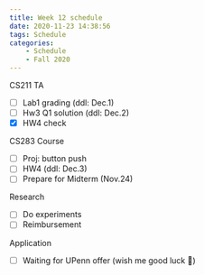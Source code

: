 ```yaml
---
title: Week 12 schedule
date: 2020-11-23 14:38:56
tags: Schedule
categories:
    - Schedule
    - Fall 2020
---
```


CS211 TA
- [ ] Lab1 grading (ddl: Dec.1)  
- [ ] Hw3 Q1 solution (ddl: Dec.2)
- [x] HW4 check

CS283 Course
- [ ] Proj: button push
- [ ] HW4 (ddl: Dec.3)
- [ ] Prepare for Midterm (Nov.24)

Research
- [ ] Do experiments
- [ ] Reimbursement

Application
- [ ] Waiting for UPenn offer (wish me good luck 🙏)